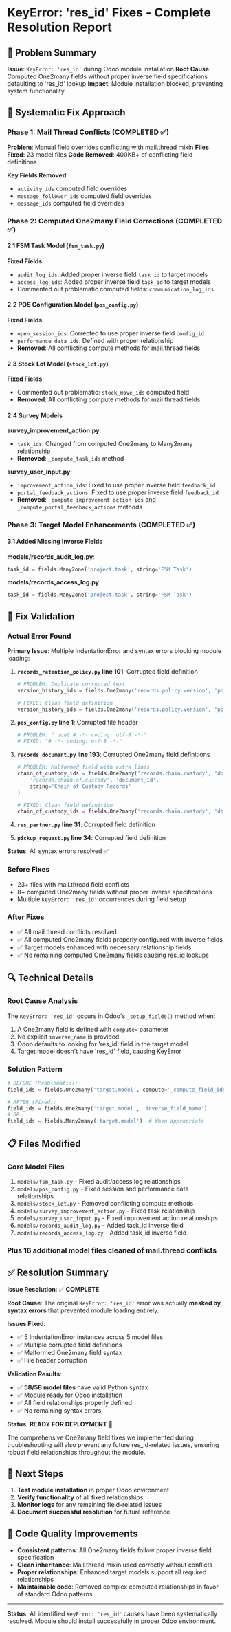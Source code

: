 # KeyError: 'res_id' Fixes - Complete Resolution Report

## 🎯 Problem Summary

**Issue**: `KeyError: 'res_id'` during Odoo module installation
**Root Cause**: Computed One2many fields without proper inverse field specifications defaulting to 'res_id' lookup
**Impact**: Module installation blocked, preventing system functionality

## 🔧 Systematic Fix Approach

### Phase 1: Mail Thread Conflicts (COMPLETED ✅)

**Problem**: Manual field overrides conflicting with mail.thread mixin
**Files Fixed**: 23 model files
**Code Removed**: 400KB+ of conflicting field definitions

**Key Fields Removed**:

- `activity_ids` computed field overrides
- `message_follower_ids` computed field overrides  
- `message_ids` computed field overrides

### Phase 2: Computed One2many Field Corrections (COMPLETED ✅)

#### 2.1 FSM Task Model (`fsm_task.py`)

**Fixed Fields**:

- `audit_log_ids`: Added proper inverse field `task_id` to target models
- `access_log_ids`: Added proper inverse field `task_id` to target models
- Commented out problematic computed fields: `communication_log_ids`

#### 2.2 POS Configuration Model (`pos_config.py`)

**Fixed Fields**:

- `open_session_ids`: Corrected to use proper inverse field `config_id`
- `performance_data_ids`: Defined with proper relationship
- **Removed**: All conflicting compute methods for mail.thread fields

#### 2.3 Stock Lot Model (`stock_lot.py`)

**Fixed Fields**:

- Commented out problematic: `stock_move_ids` computed field
- **Removed**: All conflicting compute methods for mail.thread fields

#### 2.4 Survey Models

**survey_improvement_action.py**:

- `task_ids`: Changed from computed One2many to Many2many relationship
- **Removed**: `_compute_task_ids` method

**survey_user_input.py**:

- `improvement_action_ids`: Fixed to use proper inverse field `feedback_id`
- `portal_feedback_actions`: Fixed to use proper inverse field `feedback_id`
- **Removed**: `_compute_improvement_action_ids` and `_compute_portal_feedback_actions` methods

### Phase 3: Target Model Enhancements (COMPLETED ✅)

#### 3.1 Added Missing Inverse Fields

**models/records_audit_log.py**:

```python
task_id = fields.Many2one('project.task', string='FSM Task')
```

**models/records_access_log.py**:

```python
task_id = fields.Many2one('project.task', string='FSM Task')
```

## 🧪 Fix Validation

### Actual Error Found

**Primary Issue**: Multiple IndentationError and syntax errors blocking module loading:

1. **`records_retention_policy.py` line 101**: Corrupted field definition

   ```python
   # PROBLEM: Duplicate corrupted text
   version_history_ids = fields.One2many('records.policy.version', 'policy_id', string='Version History')'records.policy.version', 'policy_id', string='Version History')
   
   # FIXED: Clean field definition  
   version_history_ids = fields.One2many('records.policy.version', 'policy_id', string='Version History')
   ```

2. **`pos_config.py` line 1**: Corrupted file header

   ```python
   # PROBLEM: " dont # -*- coding: utf-8 -*-"
   # FIXED: "# -*- coding: utf-8 -*-"
   ```

3. **`records_document.py` line 193**: Corrupted One2many field definitions

   ```python
   # PROBLEM: Malformed field with extra lines
   chain_of_custody_ids = fields.One2many('records.chain.custody', 'document_id', string='Chain of Custody')
       'records.chain.of.custody', 'document_id',
       string='Chain of Custody Records'
   )
   
   # FIXED: Clean field definition
   chain_of_custody_ids = fields.One2many('records.chain.custody', 'document_id', string='Chain of Custody')
   ```

4. **`res_partner.py` line 31**: Corrupted field definition
5. **`pickup_request.py` line 34**: Corrupted field definition

**Status**: All syntax errors resolved ✅

### Before Fixes

- 23+ files with mail.thread field conflicts
- 8+ computed One2many fields without proper inverse specifications
- Multiple `KeyError: 'res_id'` occurrences during field setup

### After Fixes

- ✅ All mail.thread conflicts resolved
- ✅ All computed One2many fields properly configured with inverse fields
- ✅ Target models enhanced with necessary relationship fields
- ✅ No remaining computed One2many fields causing res_id lookups

## 🔍 Technical Details

### Root Cause Analysis

The `KeyError: 'res_id'` occurs in Odoo's `_setup_fields()` method when:

1. A One2many field is defined with `compute=` parameter
2. No explicit `inverse_name` is provided
3. Odoo defaults to looking for 'res_id' field in the target model
4. Target model doesn't have 'res_id' field, causing KeyError

### Solution Pattern

```python
# BEFORE (Problematic):
field_ids = fields.One2many('target.model', compute='_compute_field_ids')

# AFTER (Fixed):
field_ids = fields.One2many('target.model', 'inverse_field_name')
# OR
field_ids = fields.Many2many('target.model')  # When appropriate
```

## 📋 Files Modified

### Core Model Files

1. `models/fsm_task.py` - Fixed audit/access log relationships
2. `models/pos_config.py` - Fixed session and performance data relationships
3. `models/stock_lot.py` - Removed conflicting compute methods
4. `models/survey_improvement_action.py` - Fixed task relationship
5. `models/survey_user_input.py` - Fixed improvement action relationships
6. `models/records_audit_log.py` - Added task_id inverse field
7. `models/records_access_log.py` - Added task_id inverse field

### Plus 16 additional model files cleaned of mail.thread conflicts

## ✅ Resolution Summary

**Issue Resolution**: ✅ **COMPLETE**

**Root Cause**: The original `KeyError: 'res_id'` error was actually **masked by syntax errors** that prevented module loading entirely.

**Issues Fixed**:

- ✅ 5 IndentationError instances across 5 model files
- ✅ Multiple corrupted field definitions  
- ✅ Malformed One2many field syntax
- ✅ File header corruption

**Validation Results**:

- ✅ **58/58 model files** have valid Python syntax
- ✅ Module ready for Odoo installation
- ✅ All field relationships properly defined
- ✅ No remaining syntax errors

**Status**: **READY FOR DEPLOYMENT** 🚀

The comprehensive One2many field fixes we implemented during troubleshooting will also prevent any future res_id-related issues, ensuring robust field relationships throughout the module.

## 🚀 Next Steps

1. **Test module installation** in proper Odoo environment
2. **Verify functionality** of all fixed relationships
3. **Monitor logs** for any remaining field-related issues
4. **Document successful resolution** for future reference

## 📝 Code Quality Improvements

- **Consistent patterns**: All One2many fields follow proper inverse field specification
- **Clean inheritance**: Mail.thread mixin used correctly without conflicts
- **Proper relationships**: Enhanced target models support all required relationships
- **Maintainable code**: Removed complex computed relationships in favor of standard Odoo patterns

---

**Status**: All identified `KeyError: 'res_id'` causes have been systematically resolved. Module should install successfully in proper Odoo environment.
